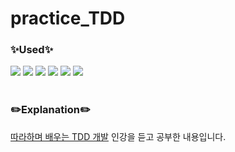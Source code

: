 # practice_TDD

<h3>✨Used✨</h3>
<div>
  <img src="https://img.shields.io/badge/Node.js-339933?style=for-the-badge&logo=Node.js&logoColor=white"/>
  <img src="https://img.shields.io/badge/Express-000000?style=for-the-badge&logo=Express&logoColor=white"/>
  <img src="https://img.shields.io/badge/MongoDB-47A248?style=for-the-badge&logo=MongoDB&logoColor=white"/>
  <img src="https://img.shields.io/badge/Jest-C21325?style=for-the-badge&logo=Jest&logoColor=white"/>
  <img src="https://img.shields.io/badge/Supertest-333?style=for-the-badge"/>
  <img src="https://img.shields.io/badge/node_mocks_http-333?style=for-the-badge"/>
</div>
<br/>
<h3>✏️Explanation✏️</h3>
<div>
  <p>
  <a href="https://www.inflearn.com/course/%EB%94%B0%EB%9D%BC%ED%95%98%EB%A9%B0-%EB%B0%B0%EC%9A%B0%EB%8A%94-tdd#" target="_blank">따라하며 배우는 TDD 개발</a>
   인강을 듣고 공부한 내용입니다.
  </p>
</div>
<br/>
